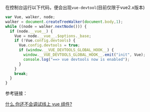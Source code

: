 在控制台运行以下代码，便会出现`vue-devtool`(目前仅限于vue2.x版本)

```javascript
var Vue, walker, node;
walker = document.createTreeWalker(document.body,1);
while ((node = walker.nextNode())) {
  if (node.__vue__) {
    Vue = node.__vue__.$options._base;
    if (!Vue.config.devtools) {
      Vue.config.devtools = true;
      if (window.__VUE_DEVTOOLS_GLOBAL_HOOK__) {
        window.__VUE_DEVTOOLS_GLOBAL_HOOK__.emit("init", Vue);
        console.log("==> vue devtools now is enabled");
      }
    }
    break;
  }
}

```

参考链接：

[什么,你还不会调试线上 vue 组件?](https://juejin.cn/post/7324643000700502031)